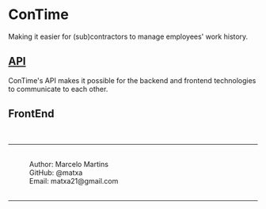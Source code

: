 # ConTime
Making it easier for (sub)contractors to manage employees' work history.

## [API](https://github.com/matxa/ConTime_OLD/edit/main/api)
ConTime's API makes it possible for the backend and frontend technologies to communicate to each other.

## FrontEnd


&#10240;<br>
<hr>
&#10240;<br>
&#10240; &#10240; &#10240; Author: Marcelo Martins<br>
&#10240; &#10240; &#10240; GitHub: @matxa<br>
&#10240; &#10240; &#10240; Email: matxa21@gmail.com<br>
&#10240;
<hr>
